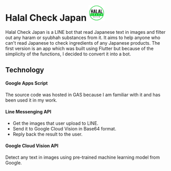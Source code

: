 # Halal Check Japan <img src="./img/halal-check-japan.png" alt="logo" width="50">
Halal Check Japan is a LINE bot that read Japanese text in images and filter out any haram or syubhah substances from it. 
It aims to help anyone who can't read Japanese to check ingredients of any Japanese products.
The first version is an app which was built using Flutter but because of the simplicity of the functions, I decided to convert it into a bot.


## Technology
#### Google Apps Script
The source code was hosted in GAS because I am familiar with it and has been used it in my work.

#### Line Messenging API
  - Get the images that user upload to LINE.
  - Send it to Google Cloud Vision in Base64 format.
  - Reply back the result to the user.

#### Google Cloud Vision API
Detect any text in images using pre-trained machine learning model from Google.
